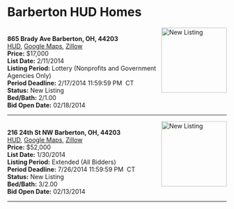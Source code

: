 # Barberton HUD Homes

[<img alt="New Listing" src="https://www.hudhomestore.com/pages/ImageShow.aspx?Case=412-559853" align="right" style="height:150px;">](http://www.hudhomestore.com/Listing/PropertyDetails.aspx?caseNumber=412-559853)  
**865 Brady Ave Barberton, OH, 44203**  
[HUD](http://www.hudhomestore.com/Listing/PropertyDetails.aspx?caseNumber=412-559853), [Google Maps](http://maps.google.com/maps?q=865+Brady+Ave+Barberton%2C+OH%2C+44203), [Zillow](http://www.zillow.com/homes/865+Brady+Ave+Barberton%2C+OH%2C+44203/)  
**Price:** $17,000  
**List Date:** 2/11/2014  
**Listing Period:** Lottery (Nonprofits and Government Agencies Only)  
**Period Deadline:** 2/17/2014 11:59:59 PM  CT  
**Status:** New Listing  
**Bed/Bath:** 2/1.00  
**Bid Open Date:** 02/18/2014

***

[<img alt="New Listing" src="https://www.hudhomestore.com/pages/ImageShow.aspx?Case=412-492841" align="right" style="height:150px;">](http://www.hudhomestore.com/Listing/PropertyDetails.aspx?caseNumber=412-492841)  
**216 24th St NW Barberton, OH, 44203**  
[HUD](http://www.hudhomestore.com/Listing/PropertyDetails.aspx?caseNumber=412-492841), [Google Maps](http://maps.google.com/maps?q=216+24th+St+NW+Barberton%2C+OH%2C+44203), [Zillow](http://www.zillow.com/homes/216+24th+St+NW+Barberton%2C+OH%2C+44203/)  
**Price:** $52,000  
**List Date:** 1/30/2014  
**Listing Period:** Extended (All Bidders)  
**Period Deadline:** 7/26/2014 11:59:59 PM  CT  
**Status:** New Listing  
**Bed/Bath:** 3/2.00  
**Bid Open Date:** 02/13/2014

***

